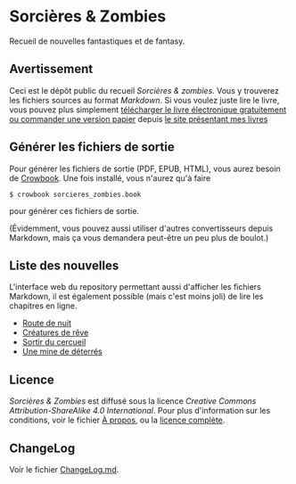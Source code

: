 Sorcières & Zombies
=======================

Recueil de nouvelles fantastiques et de fantasy.

Avertissement
----------------

Ceci est le dépôt public du recueil *Sorcières & zombies*. Vous y
trouverez les fichiers sources au format *Markdown*. Si vous voulez
juste lire le livre, vous pouvez plus simplement [télécharger le livre
électronique gratuitement ou commander une version papier](http://crowdagger.fr/index.php?post/2013/09/16/Sorci%C3%A8res-Zombies) depuis
[le site présentant mes livres](http://crowdagger.fr)

Générer les fichiers de sortie
------------------------------

Pour générer les fichiers de sortie (PDF, EPUB, HTML), vous aurez
besoin de [Crowbook](https://github.com/lise-henry/crowbook). Une fois
installé, vous n'aurez qu'à faire

```
$ crowbook sorcieres_zombies.book
```

pour générer ces fichiers de sortie.

(Évidemment, vous pouvez aussi utiliser d'autres convertisseurs depuis
Markdown, mais ça vous demandera peut-être un peu plus de boulot.)

Liste des nouvelles
------------------------

L'interface web du repository permettant aussi d'afficher les fichiers
Markdown, il est également possible (mais c'est moins joli) de lire
les chapitres en ligne.

* [Route de nuit](01_route_de_nuit.md)
* [Créatures de rêve](02_creatures_de_reve.md)
* [Sortir du cercueil](03_sortir_du_cercueil.md)
* [Une mine de déterrés](04_mine_deterres.md)

Licence 
-------

*Sorcières & Zombies* est diffusé sous la licence *Creative
 Commons Attribution-ShareAlike 4.0 International*. Pour plus
 d'information sur les conditions, voir le fichier
 [À propos](about.md), ou la [licence complète](../Licence.md).

ChangeLog
---------

Voir le fichier [ChangeLog.md](ChangeLog.md).
